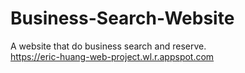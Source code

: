 # Business-Search-Website
A website that do business search and reserve.  
https://eric-huang-web-project.wl.r.appspot.com
